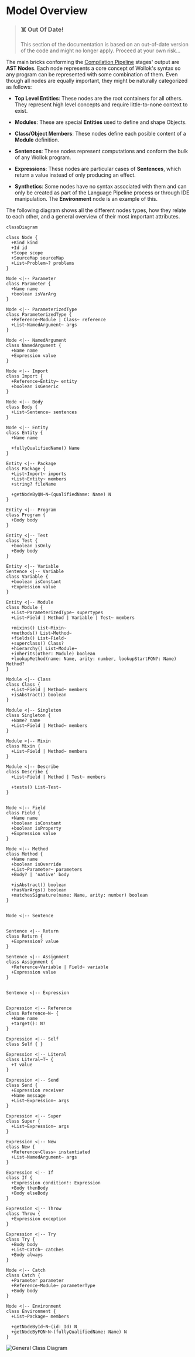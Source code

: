 # Model Overview

> ### ☠️ Out Of Date!
> This section of the documentation is based on an out-of-date version of the code and might no longer apply. Proceed at your own risk...


The main bricks conforming the [Compilation Pipeline](Compilation-Pipeline) stages' output are **AST Nodes**. Each node represents a core concept of Wollok's syntax so any program can be represented with some combination of them. Even though all nodes are equally important, they might be naturally categorized as follows:

- **Top Level Entities**: These nodes are the root containers for all others. They represent high level concepts and require little-to-none context to exist.

- **Modules**: These are special **Entities** used to define and shape Objects.

- **Class/Object Members**: These nodes define each posible content of a **Module** definition.

- **Sentences**: These nodes represent computations and conform the bulk of any Wollok program.

- **Expressions**: These nodes are particular cases of **Sentences**, which return a value instead of only producing an effect.

- **Synthetics**: Some nodes have no syntax associated with them and can only be created as part of the Language Pipeline process or through IDE manipulation. The **Environment** node is an example of this.

The following diagram shows all the different nodes types, how they relate to each other, and a general overview of their most important attributes.

```mermaid
classDiagram

class Node {
  +Kind kind
  +Id id
  +Scope scope
  +SourceMap sourceMap
  +List~Problem~? problems
}

Node <|-- Parameter
class Parameter {
  +Name name
  +boolean isVarArg
}

Node <|-- ParameterizedType
class ParameterizedType {
  +Reference~Module | Class~ reference
  +List~NamedArgument~ args
}

Node <|-- NamedArgument
class NamedArgument {
  +Name name
  +Expression value
}

Node <|-- Import
class Import {
  +Reference~Entity~ entity
  +boolean isGeneric
}

Node <|-- Body
class Body {
  +List~Sentence~ sentences
}

Node <|-- Entity
class Entity {
  +Name name

  +fullyQualifiedName() Name
}

Entity <|-- Package
class Package {
  +List~Import~ imports
  +List~Entity~ members
  +string? fileName

  +getNodeByQN~N~(qualifiedName: Name) N
}

Entity <|-- Program
class Program {
  +Body body
}

Entity <|-- Test
class Test {
  +boolean isOnly
  +Body body
}

Entity <|-- Variable
Sentence <|-- Variable
class Variable {
  +boolean isConstant
  +Expression value
}

Entity <|-- Module
class Module {
  +List~ParameterizedType~ supertypes
  +List~Field | Method | Variable | Test~ members

  +mixins() List~Mixin~
  +methods() List~Method~
  +fields() List~Field~
  +superclass() Class?
  +hierarchy() List~Module~
  +inherits(other: Module) boolean
  +lookupMethod(name: Name, arity: number, lookupStartFQN?: Name) Method?
}

Module <|-- Class
class Class {
  +List~Field | Method~ members
  +isAbstract() boolean
}

Module <|-- Singleton
class Singleton {
  +Name? name
  +List~Field | Method~ members
}

Module <|-- Mixin
class Mixin {
  +List~Field | Method~ members
}

Module <|-- Describe
class Describe {
  +List~Field | Method | Test~ members

  +tests() List~Test~
}


Node <|-- Field
class Field {
  +Name name
  +boolean isConstant
  +boolean isProperty
  +Expression value
}

Node <|-- Method
class Method {
  +Name name
  +boolean isOverride
  +List~Parameter~ parameters
  +Body? | 'native' body

  +isAbstract() boolean
  +hasVarArgs() boolean
  +matchesSignature(name: Name, arity: number) boolean
}


Node <|-- Sentence


Sentence <|-- Return
class Return {
  +Expression? value
}

Sentence <|-- Assignment
class Assignment {
  +Reference~Variable | Field~ variable
  +Expression value
}


Sentence <|-- Expression


Expression <|-- Reference
class Reference~N~ {
  +Name name
  +target(): N?
}

Expression <|-- Self
class Self { }

Expression <|-- Literal
class Literal~T~ {
  +T value
}

Expression <|-- Send
class Send {
  +Expression receiver
  +Name message
  +List~Expression~ args
}

Expression <|-- Super
class Super {
  +List~Expression~ args
}

Expression <|-- New
class New {
  +Reference~Class~ instantiated
  +List~NamedArgument~ args
}

Expression <|-- If
class If {
  +Expression condition!: Expression
  +Body thenBody
  +Body elseBody
}

Expression <|-- Throw
class Throw {
  +Expression exception
}

Expression <|-- Try
class Try {
  +Body body
  +List~Catch~ catches
  +Body always
}

Node <|-- Catch
class Catch {
  +Parameter parameter
  +Reference~Module~ parameterType
  +Body body
}

Node <|-- Environment
class Environment {
  +List~Package~ members

  +getNodeById~N~(id: Id) N
  +getNodeByFQN~N~(fullyQualifiedName: Name) N
}
```

![General Class Diagram](https://drive.google.com/uc?authuser=0&id=1pYLoOemQYWZye-rV0k-UK5TW10aX-o2Z&export=download)
